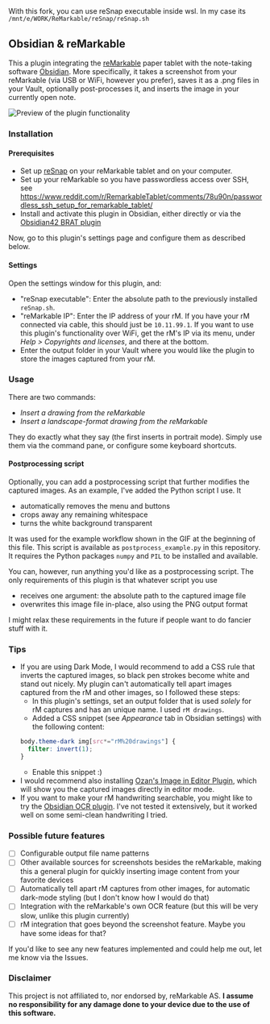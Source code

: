 ##
With this fork, you can use reSnap executable inside wsl. In my case its `/mnt/e/WORK/ReMarkable/reSnap/reSnap.sh` 

## Obsidian & reMarkable

This a plugin integrating the [reMarkable](https://remarkable.com) paper tablet with the note-taking software [Obsidian](https://obsidian.md). More specifically, it takes a screenshot from your reMarkable (via USB or WiFi, however you prefer), saves it as a .png files in your Vault, optionally post-processes it, and inserts the image in your currently open note.

![Preview of the plugin functionality](https://user-images.githubusercontent.com/669103/123702539-8c2c2f80-d863-11eb-952d-acbb8df0a146.gif)


### Installation

#### Prerequisites

- Set up [reSnap](https://github.com/cloudsftp/reSnap) on your reMarkable tablet and on your computer.
- Set up your reMarkable so you have passwordless access over SSH, see https://www.reddit.com/r/RemarkableTablet/comments/78u90n/passwordless_ssh_setup_for_remarkable_tablet/
- Install and activate this plugin in Obsidian, either directly or via the [Obsidian42 BRAT plugin](https://github.com/TfTHacker/obsidian42-brat)

Now, go to this plugin's settings page and configure them as described below.

#### Settings
Open the settings window for this plugin, and:
- "reSnap executable": Enter the absolute path to the previously installed `reSnap.sh`.
- "reMarkable IP": Enter the IP address of your rM. If you have your rM connected via cable, this should just be `10.11.99.1`. If you want to use this plugin's functionality over WiFi, get the rM's IP via its menu, under *Help > Copyrights and licenses*, and there at the bottom.
- Enter the output folder in your Vault where you would like the plugin to store the images captured from your rM.

### Usage

There are two commands:

- *Insert a drawing from the reMarkable*
- *Insert a landscape-format drawing from the reMarkable*

They do exactly what they say (the first inserts in portrait mode). Simply use them via the command pane, or configure some keyboard shortcuts.

#### Postprocessing script
Optionally, you can add a postprocessing script that further modifies the captured images. As an example, I've added the Python script I use. It

- automatically removes the menu and buttons
- crops away any remaining whitespace
- turns the white background transparent

It was used for the example workflow shown in the GIF at the beginning of this file. This script is available as `postprocess_example.py` in this repository. It requires the Python packages `numpy` and `PIL` to be installed and available.

You can, however, run anything you'd like as a postprocessing script. The only requirements of this plugin is that whatever script you use

- receives one argument: the absolute path to the captured image file
- overwrites this image file in-place, also using the PNG output format

I might relax these requirements in the future if people want to do fancier stuff with it.

### Tips

- If you are using Dark Mode, I would recommend to add a CSS rule that inverts the captured images, so black pen strokes become white and stand out nicely. My plugin can't automatically tell apart images captured from the rM and other images, so I followed these steps:
  - In this plugin's settings, set an output folder that is used *solely* for rM captures and has an unique name. I used `rM drawings`.
  - Added a CSS snippet (see *Appearance* tab in Obsidian settings) with the following content:
  ```css
  body.theme-dark img[src*="rM%20drawings"] {
    filter: invert(1);
  }
  ```
  - Enable this snippet :)
- I would recommend also installing [Ozan's Image in Editor Plugin](https://github.com/ozntel/oz-image-in-editor-obsidian), which will show you the captured images directly in editor mode.
- If you want to make your rM handwriting searchable, you might like to try the [Obsidian OCR plugin](https://github.com/schlundd/obsidian-ocr-plugin). I've not tested it extensively, but it worked well on some semi-clean handwriting I tried.


### Possible future features

- [ ] Configurable output file name patterns
- [ ] Other available sources for screenshots besides the reMarkable, making this a general plugin for quickly inserting image content from your favorite devices
- [ ] Automatically tell apart rM captures from other images, for automatic dark-mode styling (but I don't know how I would do that)
- [ ] Integration with the reMarkable's own OCR feature (but this will be very slow, unlike this plugin currently)
- [ ] rM integration that goes beyond the screenshot feature. Maybe you have some ideas for that?

If you'd like to see any new features implemented and could help me out, let me know via the Issues.


### Disclaimer

This project is not affiliated to, nor endorsed by, reMarkable AS. **I assume no responsibility for any damage done to your device due to the use of this software.**
